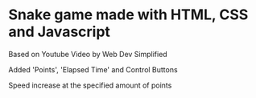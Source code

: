 # Snake game made with HTML, CSS and Javascript
 Based on Youtube Video by Web Dev Simplified

 Added 'Points', 'Elapsed Time' and Control Buttons

 Speed increase at the specified amount of points
